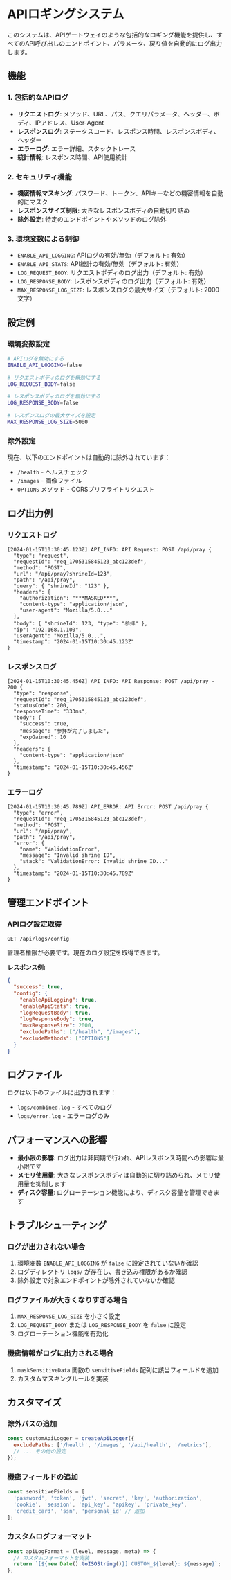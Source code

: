 # APIロギングシステム

このシステムは、APIゲートウェイのような包括的なロギング機能を提供し、すべてのAPI呼び出しのエンドポイント、パラメータ、戻り値を自動的にログ出力します。

## 機能

### 1. 包括的なAPIログ
- **リクエストログ**: メソッド、URL、パス、クエリパラメータ、ヘッダー、ボディ、IPアドレス、User-Agent
- **レスポンスログ**: ステータスコード、レスポンス時間、レスポンスボディ、ヘッダー
- **エラーログ**: エラー詳細、スタックトレース
- **統計情報**: レスポンス時間、API使用統計

### 2. セキュリティ機能
- **機密情報マスキング**: パスワード、トークン、APIキーなどの機密情報を自動的にマスク
- **レスポンスサイズ制限**: 大きなレスポンスボディの自動切り詰め
- **除外設定**: 特定のエンドポイントやメソッドのログ除外

### 3. 環境変数による制御
- `ENABLE_API_LOGGING`: APIログの有効/無効（デフォルト: 有効）
- `ENABLE_API_STATS`: API統計の有効/無効（デフォルト: 有効）
- `LOG_REQUEST_BODY`: リクエストボディのログ出力（デフォルト: 有効）
- `LOG_RESPONSE_BODY`: レスポンスボディのログ出力（デフォルト: 有効）
- `MAX_RESPONSE_LOG_SIZE`: レスポンスログの最大サイズ（デフォルト: 2000文字）

## 設定例

### 環境変数設定
```bash
# APIログを無効にする
ENABLE_API_LOGGING=false

# リクエストボディのログを無効にする
LOG_REQUEST_BODY=false

# レスポンスボディのログを無効にする
LOG_RESPONSE_BODY=false

# レスポンスログの最大サイズを設定
MAX_RESPONSE_LOG_SIZE=5000
```

### 除外設定
現在、以下のエンドポイントは自動的に除外されています：
- `/health` - ヘルスチェック
- `/images` - 画像ファイル
- `OPTIONS` メソッド - CORSプリフライトリクエスト

## ログ出力例

### リクエストログ
```
[2024-01-15T10:30:45.123Z] API_INFO: API Request: POST /api/pray {
  "type": "request",
  "requestId": "req_1705315845123_abc123def",
  "method": "POST",
  "url": "/api/pray?shrineId=123",
  "path": "/api/pray",
  "query": { "shrineId": "123" },
  "headers": {
    "authorization": "***MASKED***",
    "content-type": "application/json",
    "user-agent": "Mozilla/5.0..."
  },
  "body": { "shrineId": 123, "type": "参拝" },
  "ip": "192.168.1.100",
  "userAgent": "Mozilla/5.0...",
  "timestamp": "2024-01-15T10:30:45.123Z"
}
```

### レスポンスログ
```
[2024-01-15T10:30:45.456Z] API_INFO: API Response: POST /api/pray - 200 {
  "type": "response",
  "requestId": "req_1705315845123_abc123def",
  "statusCode": 200,
  "responseTime": "333ms",
  "body": {
    "success": true,
    "message": "参拝が完了しました",
    "expGained": 10
  },
  "headers": {
    "content-type": "application/json"
  },
  "timestamp": "2024-01-15T10:30:45.456Z"
}
```

### エラーログ
```
[2024-01-15T10:30:45.789Z] API_ERROR: API Error: POST /api/pray {
  "type": "error",
  "requestId": "req_1705315845123_abc123def",
  "method": "POST",
  "url": "/api/pray",
  "path": "/api/pray",
  "error": {
    "name": "ValidationError",
    "message": "Invalid shrine ID",
    "stack": "ValidationError: Invalid shrine ID..."
  },
  "timestamp": "2024-01-15T10:30:45.789Z"
}
```

## 管理エンドポイント

### APIログ設定取得
```
GET /api/logs/config
```

管理者権限が必要です。現在のログ設定を取得できます。

**レスポンス例:**
```json
{
  "success": true,
  "config": {
    "enableApiLogging": true,
    "enableApiStats": true,
    "logRequestBody": true,
    "logResponseBody": true,
    "maxResponseSize": 2000,
    "excludePaths": ["/health", "/images"],
    "excludeMethods": ["OPTIONS"]
  }
}
```

## ログファイル

ログは以下のファイルに出力されます：
- `logs/combined.log` - すべてのログ
- `logs/error.log` - エラーログのみ

## パフォーマンスへの影響

- **最小限の影響**: ログ出力は非同期で行われ、APIレスポンス時間への影響は最小限です
- **メモリ使用量**: 大きなレスポンスボディは自動的に切り詰められ、メモリ使用量を抑制します
- **ディスク容量**: ログローテーション機能により、ディスク容量を管理できます

## トラブルシューティング

### ログが出力されない場合
1. 環境変数 `ENABLE_API_LOGGING` が `false` に設定されていないか確認
2. ログディレクトリ `logs/` が存在し、書き込み権限があるか確認
3. 除外設定で対象エンドポイントが除外されていないか確認

### ログファイルが大きくなりすぎる場合
1. `MAX_RESPONSE_LOG_SIZE` を小さく設定
2. `LOG_REQUEST_BODY` または `LOG_RESPONSE_BODY` を `false` に設定
3. ログローテーション機能を有効化

### 機密情報がログに出力される場合
1. `maskSensitiveData` 関数の `sensitiveFields` 配列に該当フィールドを追加
2. カスタムマスキングルールを実装

## カスタマイズ

### 除外パスの追加
```javascript
const customApiLogger = createApiLogger({
  excludePaths: ['/health', '/images', '/api/health', '/metrics'],
  // ... その他の設定
});
```

### 機密フィールドの追加
```javascript
const sensitiveFields = [
  'password', 'token', 'jwt', 'secret', 'key', 'authorization',
  'cookie', 'session', 'api_key', 'apikey', 'private_key',
  'credit_card', 'ssn', 'personal_id' // 追加
];
```

### カスタムログフォーマット
```javascript
const apiLogFormat = (level, message, meta) => {
  // カスタムフォーマットを実装
  return `[${new Date().toISOString()}] CUSTOM_${level}: ${message}`;
};
```
